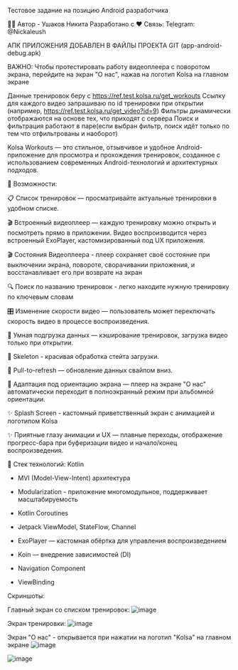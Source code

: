 Тестовое задание на позицию Android разработчика

🧑‍💻 Автор - Ушаков Никита Разработано с ❤️ Связь: Telegram: @Nickaleush

АПК ПРИЛОЖЕНИЯ ДОБАВЛЕН В ФАЙЛЫ ПРОЕКТА GIT (app-android-debug.apk)

ВАЖНО: Чтобы протестировать работу видеоплеера с поворотом экрана, перейдите на экран "О нас", нажав на логотип Kolsa на главном экране

Данные тренировок беру с https://ref.test.kolsa.ru/get_workouts
Ссылку для каждого видео запрашиваю по id тренировки при открытии (например, https://ref.test.kolsa.ru/get_video?id=9)
Фильтры динамически отображаются на основе тех, что приходят с сервера
Поиск и фильтрация работают в паре(если выбран фильтр, поиск идёт только по тем что отфильтрованы и наоборот)

Kolsa Workouts — это стильное, отзывчивое и удобное Android-приложение для просмотра и прохождения тренировок, созданное с использованием современных Android-технологий и архитектурных подходов.

🚀 Возможности:

📋 Список тренировок — просматривайте актуальные тренировки в удобном списке.

🎬 Встроенный видеоплеер — каждую тренировку можно открыть и посмотреть прямо в приложении. Видео воспроизводится через встроенный ExoPlayer, кастомизированный под UX приложения.

🎬 Состояния Видеоплеера - плеер сохраняет своё состояние при выключении экрана, повороте, сворачивании приложения, и восстанавливает его при возврате на экран

🔍 Поиск по названию тренировок - легко находите нужную тренировку по ключевым словам

🎛️ Изменение скорости видео — пользователь может переключать скорость видео в процессе воспроизведения.

🧠 Умная подгрузка данных — кэширование тренировок, загрузка видео только при открытии.

🔄 Skeleton - красивая обработка стейта загрузки.

🔄 Pull-to-refresh — обновление данных свайпом вниз.

📱 Адаптация под ориентацию экрана — плеер на экране "О нас" автоматически переходит в полноэкранный режим при альбомной ориентации.

✨ Splash Screen - кастомный приветственный экран с анимацией и логотипом Kolsa

✨ Приятные глазу анимации и UX — плавные переходы, отображение прогресс-бара при буферизации видео и начало/конец воспроизведения.


🧱 Стек технологий:
Kotlin

- MVI (Model-View-Intent) архитектура

- Modularization - приложение многомодульное, поддерживает масштабируемость
  
- Kotlin Coroutines

- Jetpack ViewModel, StateFlow, Channel

- ExoPlayer — кастомная обёртка для управления воспроизведением

- Koin — внедрение зависимостей (DI)

- Navigation Component 

- ViewBinding


Скриншоты:

Главный экран со списком тренировок:
![image](https://github.com/user-attachments/assets/b648cced-78fa-4afa-b7e1-66c26bd23748)

Экран тренировки: 
![image](https://github.com/user-attachments/assets/439c1bef-21e2-4c56-bd38-62965cd4c002)

Экран "О нас" - открывается при нажатии на логотип "Kolsa" на главном экране
![image](https://github.com/user-attachments/assets/a98aca71-e0ab-4e80-8c31-b67f87066769)

![image](https://github.com/user-attachments/assets/7ef4826a-f85c-406e-b489-d86748f11488)


 
